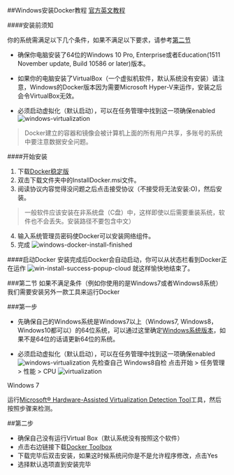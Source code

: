 ##Windows安装Docker教程
[官方英文教程](https://docs.docker.com/docker-for-windows/install/#download-docker-for-windows)

####安装前须知

你的系统需满足以下几个条件，如果不满足以下要求，请参考[第二节](#第二节)

- 确保你电脑安装了64位的Windows 10 Pro, Enterprise或者Education(1511 November update, Build 10586 or later)版本。

- 如果你的电脑安装了VirtualBox（一个虚拟机软件，默认系统没有安装）请注意，Windows的Docker版本因为需要Microsoft Hyper-V来运作，安装之后会令VirtualBox无效。

- 必须启动虚拟化（默认启动），可以在任务管理中找到这一项确保enabled
![windows-virtualization]()

>Docker建立的容器和镜像会被计算机上面的所有用户共享，多账号的系统中要注意数据安全问题。

####开始安装

1. 下载[Docker稳定版](https://download.docker.com/win/stable/InstallDocker.msi)
2. 双击下载文件夹中的InstallDocker.msi文件。
3. 阅读协议内容觉得没问题之后点击接受协议（不接受将无法安装:O)，然后安装。

>一般软件应该安装在非系统盘（C盘）中，这样即使以后需要重装系统，软件也不会丢失。安装路径不要包含中文）

4. 输入系统管理员密码使Docker可以安装网络组件。
5. 完成
![windows-docker-install-finished]()

####启动Docker
安装完成后Docker会自动启动，你可以从状态栏看到Docker正在运作
![win-install-success-popup-cloud]()
就这样愉快地结束了。

###第二节
如果不满足条件（例如你使用的是Windows7或者Windows8系统）我们需要安装另外一款工具来运行Docker

###第一步
- 先确保自己的Windows系统是Windows7以上（Windows7, Windows8，Windows10都可以）的64位系统，可以通过这里确定[Windows系统版本](https://support.microsoft.com/zh-cn/help/827218/how-to-determine-whether-a-computer-is-running-a-32-bit-version-or-64-bit-version-of-the-windows-operating-system)，如果不是64位的话请更新64位的系统。

- 必须启动虚拟化（默认启动），可以在任务管理中找到这一项确保enabled
![windows-virtualization]()
先检查自己
Windows8自检
点击开始 > 任务管理 > 性能 > CPU 
![virtualization]()

Windows 7

运行[Microsoft® Hardware-Assisted Virtualization Detection Tool](http://www.microsoft.com/en-us/download/details.aspx?id=592)工具，然后按照步骤来检测。


##第二步

- 确保自己没有运行Virtual Box（默认系统没有按照这个软件）
- 点击右边链接下载[Docker Toolbox]()
- 下载完毕后双击安装，如果这时候系统问你是不是允许程序修改，点击Yes
- 选择默认选项直到安装完毕
